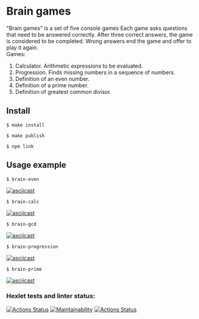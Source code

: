 # Brain games
"Brain games" is a set of five console games
Each game asks questions that need to be answered correctly. After three correct answers, the game is considered to be completed. Wrong answers end the game and offer to play it again.  
Games:
1. Calculator. Arithmetic expressions to be evaluated.
2. Progression. Finds missing numbers in a sequence of numbers.
3. Definition of an even number.
4. Definition of a prime number.
5. Definition of greatest common divisor.

## Install
```
$ make install
```
```
$ make publish
```
```
$ npm link
```
## Usage example
```
$ brain-even
```
[![asciicast](https://asciinema.org/a/380153.svg)](https://asciinema.org/a/380153)
```
$ brain-calc
```
[![asciicast](https://asciinema.org/a/383693.svg)](https://asciinema.org/a/383693)
```
$ brain-gcd
```
[![asciicast](https://asciinema.org/a/383696.svg)](https://asciinema.org/a/383696)
```
$ brain-progression
```
[![asciicast](https://asciinema.org/a/383699.svg)](https://asciinema.org/a/383699)
```
$ brain-prime
```
[![asciicast](https://asciinema.org/a/383701.svg)](https://asciinema.org/a/383701)
### Hexlet tests and linter status:
[![Actions Status](https://github.com/IlyaGorin/frontend-project-lvl1/workflows/hexlet-check/badge.svg)](https://github.com/IlyaGorin/frontend-project-lvl1/actions)
[![Maintainability](https://api.codeclimate.com/v1/badges/1c68fe509832cc3eacc0/maintainability)](https://codeclimate.com/github/IlyaGorin/frontend-project-lvl1/maintainability)
[![Actions Status](https://github.com/IlyaGorin/frontend-project-lvl1/workflows/linter/badge.svg)](https://github.com/IlyaGorin/frontend-project-lvl1/actions)